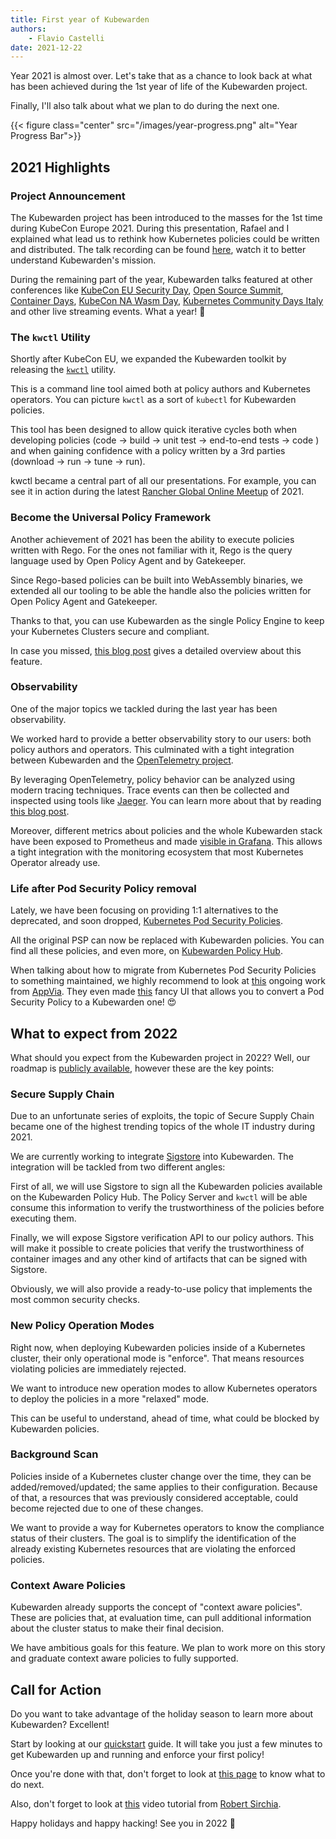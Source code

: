 ```yaml
---
title: First year of Kubewarden
authors:
    - Flavio Castelli
date: 2021-12-22
---
```


Year 2021 is almost over. Let's take that as a chance to look back at what has been achieved during the 1st year of life of the Kubewarden project.

Finally, I'll also talk about what we plan to do during the next one.

{{< figure class="center" src="/images/year-progress.png" alt="Year Progress Bar">}}

## 2021 Highlights

### Project Announcement

The Kubewarden project has been introduced to the masses for the 1st time during KubeCon Europe 2021.
During this presentation, Rafael and I explained what lead us to rethink how Kubernetes policies could be written and distributed.
The talk recording can be found [here](http://www.youtube.com/watch?v=Bhw5Qi78jj8), watch it to better understand Kubewarden's mission.

During the remaining part of the year, Kubewarden talks featured at other conferences like
[KubeCon EU Security Day](https://www.youtube.com/watch?v=VF0-VPu6nW0&list=PLj6h78yzYM2ORbHrvs32QYLqfs080dqte&index=10),
[Open Source Summit](https://www.youtube.com/watch?v=tDtAcSPr9Ig),
[Container Days](https://www.youtube.com/watch?v=4a9aBTKKvzA),
[KubeCon NA Wasm Day](https://www.youtube.com/watch?v=oNJxPbvPzLk),
[Kubernetes Community Days Italy](https://www.youtube.com/watch?v=HqCXhD6Bckg&list=PLj6h78yzYM2M3cMd-zoDppjMo9eRmQrYU&index=2)
and other live streaming events. What a year! 🤩

### The `kwctl` Utility

Shortly after KubeCon EU, we expanded the Kubewarden toolkit by releasing the [`kwctl`](https://github.com/kubewarden/kwctl/)
utility.

This is a command line tool aimed both at policy authors and Kubernetes operators.
You can picture `kwctl` as a sort of `kubectl` for Kubewarden policies.

This tool has been designed to allow quick iterative cycles both when developing policies (code &rarr; build &rarr; unit test &rarr; end-to-end tests &rarr; code ) and when gaining confidence with a policy written by a 3rd parties (download &rarr; run &rarr; tune &rarr; run).

kwctl became a central part of all our presentations. For example, you can see it in action during the latest [Rancher Global Online Meetup](https://www.youtube.com/watch?v=yh_L__CPqhc) of 2021.

### Become the Universal Policy Framework

Another achievement of 2021 has been the ability to execute policies written with Rego.
For the ones not familiar with it, Rego is the query language used by Open Policy Agent and by Gatekeeper.

Since Rego-based policies can be built into WebAssembly binaries, we extended all our tooling to be able the handle also the policies written for Open Policy Agent and Gatekeeper.

Thanks to that, you can use Kubewarden as the single Policy Engine to keep your Kubernetes Clusters secure and compliant.

In case you missed, [this blog post](/blog/2021/09/towards-a-universal-policy-platform/) gives a detailed overview about this feature.

### Observability

One of the major topics we tackled during the last year has been observability.

We worked hard to provide a better observability story to our users: both policy authors and operators.
This culminated with a tight integration between Kubewarden and the [OpenTelemetry project](https://opentelemetry.io/).

By leveraging OpenTelemetry, policy behavior can be analyzed using modern tracing techniques. Trace events can then be collected and inspected using tools like [Jaeger](https://www.jaegertracing.io/).
You can learn more about that by reading [this blog post](/blog/2021/11/deep-dive-into-policy-logging/).

Moreover, different metrics about policies and the whole Kubewarden stack have been exposed to Prometheus and made [visible in Grafana](https://grafana.com/grafana/dashboards/15314). This allows a tight integration with the monitoring ecosystem that most Kubernetes Operator already use.

### Life after Pod Security Policy removal

Lately, we have been focusing on providing 1:1 alternatives to the deprecated, and soon dropped, [Kubernetes Pod Security Policies](https://kubernetes.io/docs/concepts/policy/pod-security-policy/).

All the original PSP can now be replaced with Kubewarden policies. You can find all these policies, and even more, on [Kubewarden Policy Hub](https://hub.kubewarden.io/).

When talking about how to migrate from Kubernetes Pod Security Policies to something maintained, we highly recommend to look at [this](https://github.com/appvia/psp-migration) ongoing work from [AppVia](https://www.appvia.io/).
They even made [this](https://appvia.github.io/psp-migration/) fancy UI that allows you to convert a Pod Security Policy to a Kubewarden one! 😍

## What to expect from 2022

What should you expect from the Kubewarden project in 2022? Well, our roadmap is [publicly available](https://github.com/orgs/kubewarden/projects/2), however these are the key points:

### Secure Supply Chain

Due to an unfortunate series of exploits, the topic of Secure Supply Chain became one of the highest trending topics of the whole IT industry during 2021.

We are currently working to integrate [Sigstore](https://www.sigstore.dev) into Kubewarden.
The integration will be tackled from two different angles:

First of all, we will use Sigstore to sign all the Kubewarden policies available on the Kubewarden Policy Hub.
The Policy Server and `kwctl` will be able consume this information to verify the trustworthiness of the policies before executing them.

Finally, we will expose Sigstore verification API to our policy authors. This will make it possible to create policies that verify the trustworthiness of container images and any other kind of artifacts that can be signed with Sigstore.

Obviously, we will also provide a ready-to-use policy that implements the most common security checks.

### New Policy Operation Modes

Right now, when deploying Kubewarden policies inside of a Kubernetes cluster, their only operational mode is "enforce".
That means resources violating policies are immediately rejected.

We want to introduce new operation modes to allow Kubernetes operators to deploy the policies in a more "relaxed" mode.

This can be useful to understand, ahead of time, what could be blocked by Kubewarden policies.

### Background Scan

Policies inside of a Kubernetes cluster change over the time, they can be added/removed/updated; the same applies to their configuration.
Because of that, a resources that was previously considered acceptable, could become rejected due to one of these changes.

We want to provide a way for Kubernetes operators to know the compliance status of their clusters. The goal is to simplify the identification of the already existing Kubernetes resources that are violating the enforced policies.

### Context Aware Policies

Kubewarden already supports the concept of "context aware policies". These are policies that, at evaluation time, can pull additional information about the cluster status to make their final decision.

We have ambitious goals for this feature. We plan to work more on this story and graduate context aware policies to fully supported.

## Call for Action

Do you want to take advantage of the holiday season to learn more about Kubewarden? Excellent!

Start by looking at our [quickstart](https://docs.kubewarden.io/quick-start.html) guide. It will take you just a few minutes to get Kubewarden up and running and enforce your first policy!

Once you're done with that, don't forget to look at [this page](https://docs.kubewarden.io/tasks.html) to know what to do next.

Also, don't forget to look at [this](https://www.youtube.com/watch?v=w2tUQUoizP4) video tutorial from [Robert Sirchia](https://twitter.com/robertsirc).


Happy holidays and happy hacking! See you in 2022 🥳


